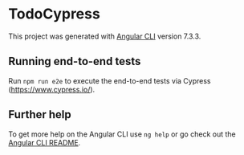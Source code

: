 # TodoCypress

This project was generated with [Angular CLI](https://github.com/angular/angular-cli) version 7.3.3.

## Running end-to-end tests

Run `npm run e2e` to execute the end-to-end tests via Cypress (https://www.cypress.io/).

## Further help

To get more help on the Angular CLI use `ng help` or go check out the [Angular CLI README](https://github.com/angular/angular-cli/blob/master/README.md).
